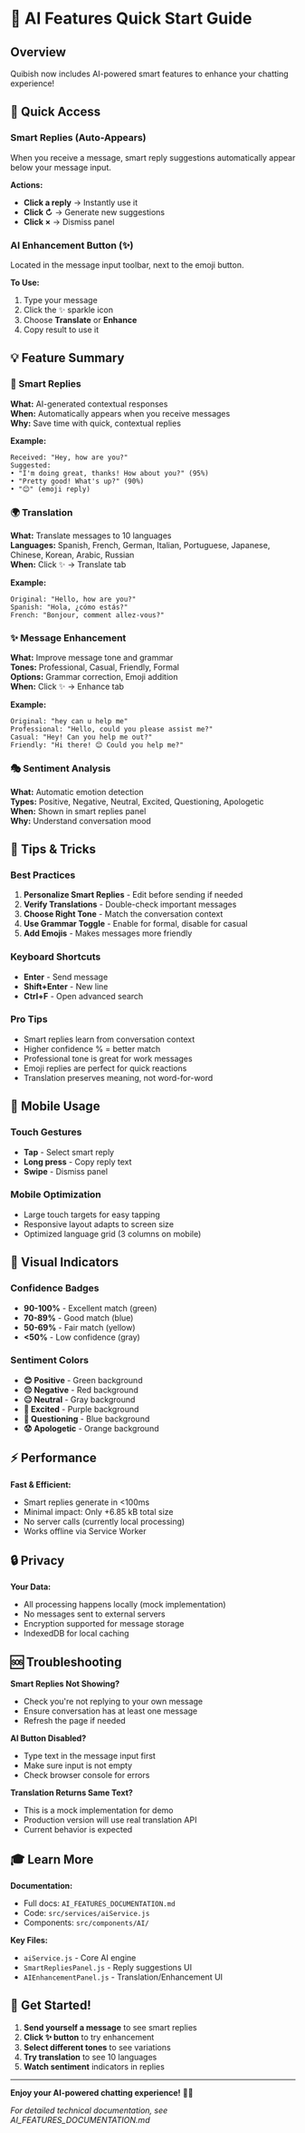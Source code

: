 # 🤖 AI Features Quick Start Guide

## Overview
Quibish now includes AI-powered smart features to enhance your chatting experience!

## 🎯 Quick Access

### Smart Replies (Auto-Appears)
When you receive a message, smart reply suggestions automatically appear below your message input.

**Actions:**
- **Click a reply** → Instantly use it
- **Click ↻** → Generate new suggestions  
- **Click ×** → Dismiss panel

### AI Enhancement Button (✨)
Located in the message input toolbar, next to the emoji button.

**To Use:**
1. Type your message
2. Click the ✨ sparkle icon
3. Choose **Translate** or **Enhance**
4. Copy result to use it

## 💡 Feature Summary

### 🎤 Smart Replies
**What:** AI-generated contextual responses  
**When:** Automatically appears when you receive messages  
**Why:** Save time with quick, contextual replies  

**Example:**
```
Received: "Hey, how are you?"
Suggested: 
• "I'm doing great, thanks! How about you?" (95%)
• "Pretty good! What's up?" (90%)
• "😊" (emoji reply)
```

### 🌍 Translation
**What:** Translate messages to 10 languages  
**Languages:** Spanish, French, German, Italian, Portuguese, Japanese, Chinese, Korean, Arabic, Russian  
**When:** Click ✨ → Translate tab  

**Example:**
```
Original: "Hello, how are you?"
Spanish: "Hola, ¿cómo estás?"
French: "Bonjour, comment allez-vous?"
```

### ✨ Message Enhancement
**What:** Improve message tone and grammar  
**Tones:** Professional, Casual, Friendly, Formal  
**Options:** Grammar correction, Emoji addition  
**When:** Click ✨ → Enhance tab

**Example:**
```
Original: "hey can u help me"
Professional: "Hello, could you please assist me?"
Casual: "Hey! Can you help me out?"
Friendly: "Hi there! 😊 Could you help me?"
```

### 🎭 Sentiment Analysis
**What:** Automatic emotion detection  
**Types:** Positive, Negative, Neutral, Excited, Questioning, Apologetic  
**When:** Shown in smart replies panel  
**Why:** Understand conversation mood

## 🚀 Tips & Tricks

### Best Practices
1. **Personalize Smart Replies** - Edit before sending if needed
2. **Verify Translations** - Double-check important messages
3. **Choose Right Tone** - Match the conversation context
4. **Use Grammar Toggle** - Enable for formal, disable for casual
5. **Add Emojis** - Makes messages more friendly

### Keyboard Shortcuts
- **Enter** - Send message
- **Shift+Enter** - New line
- **Ctrl+F** - Open advanced search

### Pro Tips
- Smart replies learn from conversation context
- Higher confidence % = better match
- Professional tone is great for work messages
- Emoji replies are perfect for quick reactions
- Translation preserves meaning, not word-for-word

## 📱 Mobile Usage

### Touch Gestures
- **Tap** - Select smart reply
- **Long press** - Copy reply text
- **Swipe** - Dismiss panel

### Mobile Optimization
- Large touch targets for easy tapping
- Responsive layout adapts to screen size
- Optimized language grid (3 columns on mobile)

## 🎨 Visual Indicators

### Confidence Badges
- **90-100%** - Excellent match (green)
- **70-89%** - Good match (blue)  
- **50-69%** - Fair match (yellow)
- **<50%** - Low confidence (gray)

### Sentiment Colors
- **😊 Positive** - Green background
- **😔 Negative** - Red background
- **😐 Neutral** - Gray background
- **🎉 Excited** - Purple background
- **🤔 Questioning** - Blue background
- **😟 Apologetic** - Orange background

## ⚡ Performance

**Fast & Efficient:**
- Smart replies generate in <100ms
- Minimal impact: Only +6.85 kB total size
- No server calls (currently local processing)
- Works offline via Service Worker

## 🔒 Privacy

**Your Data:**
- All processing happens locally (mock implementation)
- No messages sent to external servers
- Encryption supported for message storage
- IndexedDB for local caching

## 🆘 Troubleshooting

**Smart Replies Not Showing?**
- Check you're not replying to your own message
- Ensure conversation has at least one message
- Refresh the page if needed

**AI Button Disabled?**
- Type text in the message input first
- Make sure input is not empty
- Check browser console for errors

**Translation Returns Same Text?**
- This is a mock implementation for demo
- Production version will use real translation API
- Current behavior is expected

## 🎓 Learn More

**Documentation:**
- Full docs: `AI_FEATURES_DOCUMENTATION.md`
- Code: `src/services/aiService.js`
- Components: `src/components/AI/`

**Key Files:**
- `aiService.js` - Core AI engine
- `SmartRepliesPanel.js` - Reply suggestions UI
- `AIEnhancementPanel.js` - Translation/Enhancement UI

## 🎉 Get Started!

1. **Send yourself a message** to see smart replies
2. **Click ✨ button** to try enhancement
3. **Select different tones** to see variations
4. **Try translation** to see 10 languages
5. **Watch sentiment** indicators in replies

---

**Enjoy your AI-powered chatting experience!** 🚀✨

*For detailed technical documentation, see AI_FEATURES_DOCUMENTATION.md*
